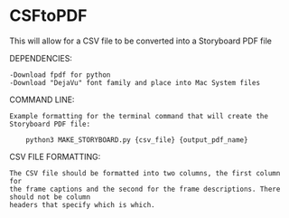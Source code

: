 # CSFtoPDF
This will allow for a CSV file to be converted into a Storyboard PDF file

DEPENDENCIES:

	-Download fpdf for python
	-Download "DejaVu" font family and place into Mac System files

COMMAND LINE:

	Example formatting for the terminal command that will create the Storyboard PDF file:

		python3 MAKE_STORYBOARD.py {csv_file} {output_pdf_name}

CSV FILE FORMATTING:

	The CSV file should be formatted into two columns, the first column for 
	the frame captions and the second for the frame descriptions. There should not be column 
	headers that specify which is which.
	

